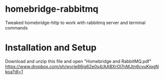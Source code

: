 # homebridge-rabbitmq
Tweaked homebridge-http to work with rabbitmq server and terminal commands

# Installation and Setup

Download and unzip this file and open "Homebridge and RabbitMQ.pdf"
https://www.dropbox.com/sh/wvrie86ig62e0s4/AABXrOl7nMJtn6cvuKjqgNkoa?dl=1
